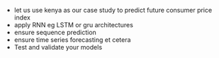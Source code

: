 - let us use kenya as our case study to predict future consumer price index
- apply RNN eg LSTM or gru architectures
- ensure sequence prediction
- ensure time series forecasting et cetera
- Test and validate your models
